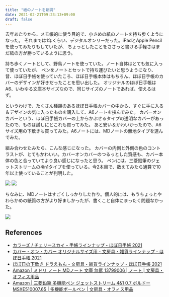 ```yaml
---
title: "紙のノートを新調"
date: 2021-02-21T09:23:13+09:00
draft: false
---
```

去年あたりから、メモ帳的に使う目的で、小さめの紙のノートを持ち歩くようになった。
それまでは1年くらい、デジタルオンリーだった。iPadとApple Pencilを使ってみたりもしていたが、
ちょっとしたことをささっと書ける手軽さはまだ紙の方が勝っているように思う。

持ち歩くノートとして、野鳥ノートを使っていた。ノート自体はとても気に入って使っていたが、
ペンをノートとセットで持ち運びたいと思うようになり、
昔、ほぼ日手帳を使っていたころ、ほぼ日手帳本体はもちろん、ほぼ日手帳のカバーのデザインが好きだったことを思い出した。
オリジナルのほぼ日手帳はA6、いわゆる文庫本サイズなので、同じサイズのノートであれば、使えるはず。

というわけで、たくさん種類のあるほぼ日手帳カバーの中から、すぐに手に入る＆デザインの気に入ったものを購入して、A6ノートを挟んでみた。
カバーオンカバーという、ほぼ日手帳カバーの上からかぶせるタイプの透明なカバーがあったので、ものは試しにとこれも買ってみた。
あと安い＆かわいかったので、A6サイズ用の下敷きも買ってみた。A6ノートには、MDノートの無地タイプを選んでみた。

組み合わせたみたら、こんな感じになった。
カバーの内側と外側の色のコントラストが、とてもかわいい。カバーオンカバーのつるっとした質感も、カバー本体の色と合っていてより良い感じになったと思う。
ペンには、三菱鉛筆のジェットストリームの4in1タイプを使っている。今2本目で、数えてみたら通算で10年以上使っていることが判明した。

![](/images/2021-02-21-new-paper-note-with-hobonichi-cover/md-note-with-hobonichi-cover-outside.png)
![](/images/2021-02-21-new-paper-note-with-hobonichi-cover/md-note-with-hobonichi-cover-inside.jpg)


ちなみに、MDノートはすごくしっかりした作り。個人的には、もうちょっとやわらかめの紙質の方がより好ましかったが、書くこと自体にまったく問題なかった。

![](/images/2021-02-21-new-paper-note-with-hobonichi-cover/md-note.png)

## References
- [カラーズ / チェリースカイ - 手帳ラインナップ - ほぼ日手帳 2021](https://www.1101.com/store/techo/ja/2021/pc/detail_cover/oc21_colorscherry/)
- [カバー・オン・カバー オリジナルサイズ用 - 文房具・雑貨ラインナップ - ほぼ日手帳 2021](https://www.1101.com/store/techo/ja/2021/pc/detail_toolstoys/tt_coc_o/)
- [ほぼ日の下敷き ドラえもん - 文房具・雑貨ラインナップ - ほぼ日手帳 2021](https://www.1101.com/store/techo/ja/2021/pc/detail_toolstoys/tt_liner_dora/)
- [Amazon | ミドリ ノート MDノート 文庫 無罫 13799006 | ノート | 文房具・オフィス用品](https://www.amazon.co.jp/gp/product/B003CT47YG/)
- [Amazon | 三菱鉛筆 多機能ペン ジェットストリーム 4&1 0.7 ボルドー MSXE510007.65 | 多機能ボールペン | 文房具・オフィス用品](https://www.amazon.co.jp/gp/product/B004975Q7C/)
